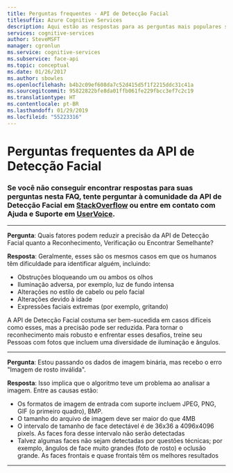 ```yaml
---
title: Perguntas frequentes - API de Detecção Facial
titlesuffix: Azure Cognitive Services
description: Aqui estão as respostas para as perguntas mais populares sobre o Serviço de API de Detecção Facial.
services: cognitive-services
author: SteveMSFT
manager: cgronlun
ms.service: cognitive-services
ms.subservice: face-api
ms.topic: conceptual
ms.date: 01/26/2017
ms.author: sbowles
ms.openlocfilehash: b4b2c09ef608da7c52d415d5f1f2215ddc31c41a
ms.sourcegitcommit: 95822822bfe8da01ffb061fe229fbcc3ef7c2c19
ms.translationtype: HT
ms.contentlocale: pt-BR
ms.lasthandoff: 01/29/2019
ms.locfileid: "55223316"
---
```

# <a name="face-api-frequently-asked-questions"></a>Perguntas frequentes da API de Detecção Facial

### <a name="if-you-cant-find-answers-to-your-questions-in-this-faq-try-asking-the-face-api-community-on-stackoverflowhttpsstackoverflowcomquestionstaggedproject-oxfordormicrosoft-cognitive-or-contact-help-and-support-on-uservoicehttpscognitiveuservoicecom"></a>Se você não conseguir encontrar respostas para suas perguntas nesta FAQ, tente perguntar à comunidade da API de Detecção Facial em [StackOverflow](https://stackoverflow.com/questions/tagged/project-oxford+or+microsoft-cognitive) ou entre em contato com Ajuda e Suporte em [UserVoice](https://cognitive.uservoice.com/).

-----
**Pergunta**: Quais fatores podem reduzir a precisão da API de Detecção Facial quanto a Reconhecimento, Verificação ou Encontrar Semelhante?

**Resposta**: Geralmente, esses são os mesmos casos em que os humanos têm dificuldade para identificar alguém, incluindo:
* Obstruções bloqueando um ou ambos os olhos
* Iluminação adversa, por exemplo, luz de fundo intensa
* Alterações no estilo de cabelo ou pelo facial
* Alterações devido à idade
* Expressões faciais extremas (por exemplo, gritando)

A API de Detecção Facial costuma ser bem-sucedida em casos difíceis como esses, mas a precisão pode ser reduzida. Para tornar o reconhecimento mais robusto e enfrentar esses desafios, treine seu Pessoas com fotos que incluem uma diversidade de iluminação e ângulos.

-----
**Pergunta**:  Estou passando os dados de imagem binária, mas recebo o erro "Imagem de rosto inválida".

**Resposta**:  Isso implica que o algoritmo teve um problema ao analisar a imagem. Entre as causas estão:
* Os formatos de imagem de entrada com suporte incluem JPEG, PNG, GIF (o primeiro quadro), BMP.
* O tamanho do arquivo de imagem deve ser maior do que 4MB
* O intervalo de tamanho de face detectável é de 36x36 a 4096x4096 pixels. As faces fora desse intervalo não serão detectadas
* Talvez algumas faces não sejam detectadas por questões técnicas; por exemplo, ângulos de face muito grandes (foto de rosto) e oclusão grande. As faces frontais e quase frontais têm os melhores resultados

-----
